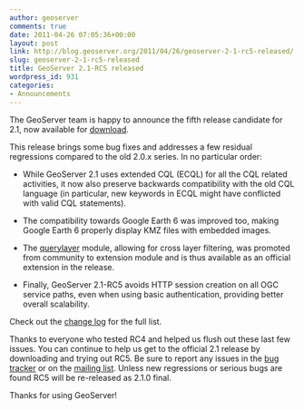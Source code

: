 ```yaml
---
author: geoserver
comments: true
date: 2011-04-26 07:05:36+00:00
layout: post
link: http://blog.geoserver.org/2011/04/26/geoserver-2-1-rc5-released/
slug: geoserver-2-1-rc5-released
title: GeoServer 2.1-RC5 released
wordpress_id: 931
categories:
- Announcements
---
```




The GeoServer team is happy to announce the fifth release candidate for 2.1, now available for [download](http://geoserver.org/display/GEOS/GeoServer+2.1-RC5).

This release brings some bug fixes and addresses a few residual regressions compared to the old 2.0.x series. In no particular order:



	
  * While GeoServer 2.1 uses extended CQL (ECQL) for all the CQL related activities, it now also preserve backwards compatibility with the old CQL language (in particular, new keywords in ECQL might have conflicted with valid CQL statements).

	
  * The compatibility towards Google Earth 6 was improved too, making Google Earth 6 properly display KMZ files with embedded images.

	
  * The [querylayer](http://docs.geoserver.org/2.1.x/en/user/extensions/querylayer/index.html) module, allowing for cross layer filtering, was promoted from community to extension module and is thus available as an official extension in the release.

	
  * Finally, GeoServer 2.1-RC5 avoids HTTP session creation on all OGC service paths, even when using basic authentication, providing better overall scalability.


Check out the [change log](http://jira.codehaus.org/secure/ReleaseNote.jspa?projectId=10311&version=17324) for the full list.

Thanks to everyone who tested RC4 and helped us flush out these last few issues. You can continue to help us get to the official 2.1 release by downloading and trying out RC5. Be sure to report any issues in the [bug tracker](http://jira.codehaus.org/browse/GEOS) or on the [mailing list](mailto:geoserver-users@lists.sourceforge.net). Unless new regressions or serious bugs are found RC5 will be re-released as 2.1.0 final.

Thanks for using GeoServer!





